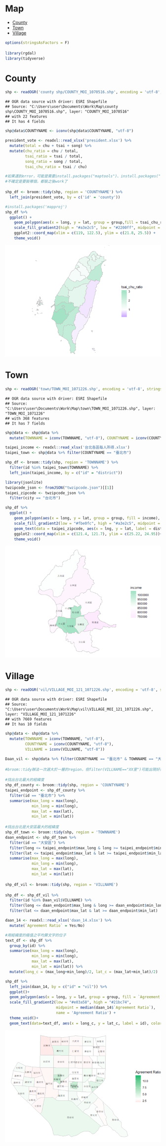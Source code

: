 Map
================

-   [County](#county)
-   [Town](#town)
-   [Village](#village)

``` r
options(stringsAsFactors = F)

library(rgdal)
library(tidyverse)
```

County
======

``` r
shp <- readOGR('county shp/COUNTY_MOI_1070516.shp', encoding = 'utf-8', stringsAsFactors = F)
```

    ## OGR data source with driver: ESRI Shapefile 
    ## Source: "C:\Users\user\Documents\Work\Map\county shp\COUNTY_MOI_1070516.shp", layer: "COUNTY_MOI_1070516"
    ## with 22 features
    ## It has 4 fields

``` r
shp@data$COUNTYNAME <- iconv(shp@data$COUNTYNAME, "utf-8")
```

``` r
president_vote <- readxl::read_xlsx('president.xlsx') %>% 
  mutate(total = chu + tsai + song) %>% 
  mutate(chu_ratio = chu / total,
         tsai_ratio = tsai / total,
         song_ratio = song / total,
         tsai_chu_ratio = tsai / chu)
```

``` r
#如果遇到error，可能是需要install.packages("maptools")、install.packages("rgeos")
#不確定是要裝哪個，都裝之後work了

shp_df <- broom::tidy(shp, region = 'COUNTYNAME') %>% 
  left_join(president_vote, by = c('id' = 'county'))
```

``` r
#install.packages('mapproj')
shp_df %>% 
  ggplot() + 
    geom_polygon(aes(x = long, y = lat, group = group,fill = tsai_chu_ratio), colour = 'gray')+
    scale_fill_gradient2(high = "#a3e2c5", low = "#2200ff", midpoint = 1) +
    ggplot2::coord_map(xlim = c(119, 122.5), ylim = c(21.8, 25.5)) +
    theme_void()
```

![](figs/mapsunnamed-chunk-6-1.png)

Town
====

``` r
shp <- readOGR('town/TOWN_MOI_1071226.shp', encoding = 'utf-8', stringsAsFactors = F)
```

    ## OGR data source with driver: ESRI Shapefile 
    ## Source: "C:\Users\user\Documents\Work\Map\town\TOWN_MOI_1071226.shp", layer: "TOWN_MOI_1071226"
    ## with 368 features
    ## It has 7 fields

``` r
shp@data <- shp@data %>% 
  mutate(TOWNNAME = iconv(TOWNNAME, "utf-8"), COUNTYNAME = iconv(COUNTYNAME, "utf-8"))
```

``` r
taipei_income <- readxl::read_xlsx('台北各區每人所得.xlsx') 
taipei_town <- shp@data %>% filter(COUNTYNAME == "臺北市")
```

``` r
shp_df <- broom::tidy(shp, region = 'TOWNNAME') %>% 
  filter(id %in% taipei_town$TOWNNAME) %>% 
  left_join(taipei_income, by = c("id" = "district"))
```

``` r
library(jsonlite)
twzipcode_json <- fromJSON("twzipcode.json")[[1]]
taipei_zipcode <- twzipcode_json %>% 
  filter(city == "台北市")
```

``` r
shp_df %>% 
  ggplot() + 
    geom_polygon(aes(x = long, y = lat, group = group, fill = income), colour = 'gray')+
    scale_fill_gradient2(low = "#fbe0fc", high = "#a3e2c5", midpoint = median(shp_df$income))+
    geom_text(data = taipei_zipcode, aes(x = lng, y = lat, label = district), color = "black", size = 2.5)+
    ggplot2::coord_map(xlim = c(121.4, 121.7), ylim = c(25.22, 24.95))+
    theme_void()
```

![](figs/mapsunnamed-chunk-11-1.png)

Village
=======

``` r
shp <- readOGR('vil/VILLAGE_MOI_121_1071226.shp', encoding = 'utf-8', stringsAsFactors = F)
```

    ## OGR data source with driver: ESRI Shapefile 
    ## Source: "C:\Users\user\Documents\Work\Map\vil\VILLAGE_MOI_121_1071226.shp", layer: "VILLAGE_MOI_121_1071226"
    ## with 7669 features
    ## It has 10 fields

``` r
shp@data <- shp@data %>% 
  mutate(TOWNNAME = iconv(TOWNNAME, "utf-8"),
         COUNTYNAME = iconv(COUNTYNAME, "utf-8"),
         VILLNAME = iconv(VILLNAME, "utf-8"))
```

``` r
Daan_vil <- shp@data %>% filter(COUNTYNAME == "臺北市" & TOWNNAME == "大安區")

#broom::tidy辦法一次選大於一層的region，但filter(VILLNAME=="XX里")可能出現好幾個同樣名字的里，沒辦法限制在大安區。上面畫台北市的圖的時候是在最後畫圖階段才把多出的區域剪掉，這次則是先選出台北市最大的經緯度，再選出大安區最大可能的經緯度，最後選出所有在大安區的里時，再把不再這個經緯度範圍的里(也就是名字相同但不是台北市大安區的里)篩除

#找出台北最大的經緯度
shp_df_county <- broom::tidy(shp, region = 'COUNTYNAME')
taipei_endpoint <- shp_df_county %>%
  filter(id == "臺北市") %>% 
  summarise(max_long = max(long),
            min_long = min(long),
            max_lat = max(lat),
            min_lat = min(lat))

#找出台北是大安區最大的經緯度
shp_df_town <- broom::tidy(shp, region = 'TOWNNAME')
daan_endpoint <- shp_df_town %>% 
  filter(id == "大安區") %>% 
  filter(long <= taipei_endpoint$max_long & long >= taipei_endpoint$min_long) %>% 
  filter(lat <= taipei_endpoint$max_lat & lat >= taipei_endpoint$min_lat) %>% 
  summarise(max_long = max(long),
            min_long = min(long),
            max_lat = max(lat),
            min_lat = min(lat))

shp_df_vil <- broom::tidy(shp, region = 'VILLNAME') 

shp_df <- shp_df_vil %>%
  filter(id %in% Daan_vil$VILLNAME) %>% 
  filter(long <= daan_endpoint$max_long & long >= daan_endpoint$min_long) %>% 
  filter(lat <= daan_endpoint$max_lat & lat >= daan_endpoint$min_lat)
```

``` r
daan_14 <- readxl::read_xlsx('daan_14.xlsx') %>% 
  mutate(`Agreement Ratio` = Yes/No)
```

``` r
#用經緯度的極值之平均算文字的位子
text_df <- shp_df %>% 
  group_by(id) %>% 
  summarise(max_long = max(long),
            min_long = min(long),
            max_lat = max(lat),
            min_lat = min(lat)) %>% 
  mutate(long_c = (max_long+min_long)/2, lat_c = (max_lat+min_lat)/2)
```

``` r
shp_df %>% 
  left_join(daan_14, by = c("id" = "vil")) %>% 
  ggplot()+
  geom_polygon(aes(x = long, y = lat, group = group, fill = `Agreement Ratio`), colour = 'gray') + 
  scale_fill_gradient2(low = "#e03a58", high = "#21bc74",
                       midpoint = median(daan_14$`Agreement Ratio`),
                       name = 'Agreement Ratio') +
  theme_void()+
  geom_text(data=text_df, aes(x = long_c, y = lat_c, label = id), color = "black", size = 2.5)
```

![](figs/mapsunnamed-chunk-16-1.png)
